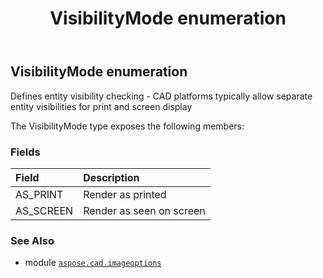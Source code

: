 ﻿---
title: VisibilityMode enumeration
second_title: Aspose.CAD for Python via .NET API References
description: 
type: docs
weight: 410
url: /python-net/aspose.cad.imageoptions/visibilitymode/
is_root: false
---

## VisibilityMode enumeration

Defines entity visibility checking - CAD platforms typically allow separate entity visibilities for print and screen display



The VisibilityMode type exposes the following members:

### Fields
| Field | Description |
| :- | :- |
| AS_PRINT | Render as printed |
| AS_SCREEN | Render as seen on screen |



### See Also
* module [`aspose.cad.imageoptions`](..)
